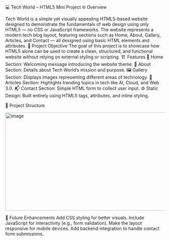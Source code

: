 💻 Tech World – HTML5 Mini Project
🌐 Overview

Tech World is a simple yet visually appealing HTML5-based website designed to demonstrate the fundamentals of web design using only HTML5 — no CSS or JavaScript frameworks.
The website represents a modern tech blog layout, featuring sections such as Home, About, Gallery, Articles, and Contact — all designed using basic HTML elements and attributes.
🧠 Project Objective
The goal of this project is to showcase how HTML5 alone can be used to create a clean, structured, and functional website without relying on external styling or scripting.
🏗️ Features
📘 Home Section: Welcoming message introducing the website theme.
🧩 About Section: Details about Tech World’s mission and purpose.
🖼️ Gallery Section: Displays images representing different areas of technology.
📰 Articles Section: Highlights trending topics in tech like AI, Cloud, and Web 3.0.
📬 Contact Section: Simple HTML form to collect user input.
⚙️ Static Design: Built entirely using HTML5 tags, attributes, and inline styling.

📁 Project Structure

<img width="645" height="309" alt="image" src="https://github.com/user-attachments/assets/f826ba01-7eab-4000-b2a0-1cfed33235d6" />

🏁 Future Enhancements
Add CSS styling for better visuals.
Include JavaScript for interactivity (e.g., form validation).
Make the layout responsive for mobile devices.
Add backend integration to handle contact form submissions.
